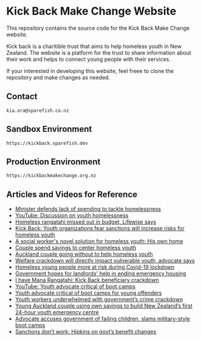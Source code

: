 # Kick Back Make Change Website
This repository contains the source code for the Kick Back Make Change website.

Kick back is a charitible trust that aims to help homeless youth in New Zealand. The website is a platform for the trust to share information about their work and helps to connect young people with their services.

If your interested in developing this website, feel freee to clone the repository and make changes as needed.

## Contact
`kia.ora@sparefish.co.nz`

## Sandbox Environment
`https://kickback.sparefish.dev`

## Production Environment
`https://kickbackmakechange.org.nz`

## Articles and Videos for Reference
- [Minister defends lack of spending to tackle homelessness](https://www.1news.co.nz/2023/04/28/minister-defends-lack-of-spending-to-tackle-homelessness/)
- [YouTube: Discussion on youth homelessness](https://www.youtube.com/watch?v=Smh7bnrqF20)
- [Homeless rangatahi missed out in budget, Lifewise says](https://www.stuff.co.nz/national/128707393/homeless-rangatahi-missed-out-in-budget-lifewise-says)
- [Kick Back: Youth organizations fear sanctions will increase risks for homeless youth](https://www.scoop.co.nz/stories/PO2402/S00116/kick-back-youth-organizations-fears-sanctions-will-increase-risks-for-homeless-youth.htm)
- [A social worker's novel solution for homeless youth: His own home](https://www.nzherald.co.nz/nz/a-social-workers-novel-solution-for-homeless-youth-his-own-home/3HQMB5DRFFBL5D37DYA2KUAQY4/)
- [Couple spend savings to center homeless youth](https://www.odt.co.nz/news/national/couple-spend-savings-centre-homeless-youth)
- [Auckland couple going without to help homeless youth](https://www.rnz.co.nz/news/national/505952/auckland-couple-going-without-to-help-homeless-youth)
- [Welfare crackdown will directly impact vulnerable youth, advocate says](https://www.rnz.co.nz/news/national/509654/welfare-crackdown-will-directly-impact-vulnerable-youth-advocate-says)
- [Homeless young people more at risk during Covid-19 lockdown](https://www.stuff.co.nz/national/health/coronavirus/126112356/homeless-young-people-more-at-risk-during-covid19-lockdown-its-heartbreaking)
- [Government hopes for landlords' help in ending emergency housing](https://www.newshub.co.nz/home/politics/2024/03/government-hopes-for-landlords-help-in-ending-emergency-housing.html)
- [I have Mana Rangatahi: Kick Back beneficiary crackdown](https://www.stuff.co.nz/nz-news/350193222/i-have-mana-rangatahi-kick-back-beneficiary-crackdown)
- [YouTube: Youth advocate critical of boot camps](https://www.youtube.com/watch?v=_nH8LlGlZZk)
- [Youth advocate critical of boot camps for young offenders](https://www.rnz.co.nz/national/programmes/morningreport/audio/2018928906/youth-advocate-critical-of-boot-camps-for-young-offenders)
- [Youth workers underwhelmed with government’s crime crackdown](https://www.newshub.co.nz/home/new-zealand/2023/07/youth-workers-underwhelmed-with-government-s-crime-crackdown-says-it-doesn-t-fix-long-term-issues.html)
- [Young Auckland couple using own savings to build New Zealand’s first 24-hour youth emergency centre](https://www.newshub.co.nz/home/new-zealand/2024/01/young-auckland-couple-using-own-savings-to-build-new-zealand-s-first-24-hour-youth-emergency-centre.html)
- [Advocate accuses government of failing children, slams military-style boot camps](https://www.newshub.co.nz/home/politics/2024/03/advocate-accuses-government-of-failing-children-slams-military-style-boot-camps-but-minister-says-youth-crime-is-out-of-control.html)
- [Sanctions don’t work: Hipkins on govt’s benefit changes](https://www.1news.co.nz/2024/02/21/sanctions-dont-work-hipkins-on-govts-benefit-changes)